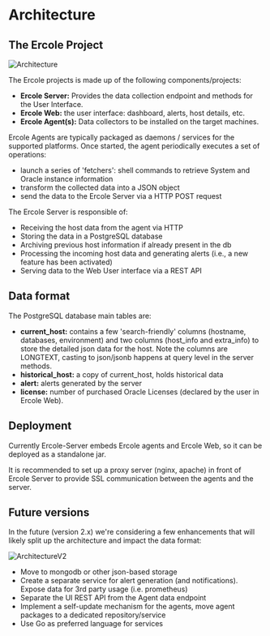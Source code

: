 # Architecture

## The Ercole Project

![Architecture](/architecture.png "Architecture")

The Ercole projects is made up of the following components/projects:

- __Ercole Server:__ Provides the data collection endpoint and methods for the User Interface.
- __Ercole Web:__ the user interface: dashboard, alerts, host details, etc.
- __Ercole Agent(s):__ Data collectors to be installed on the target machines.

Ercole Agents are typically packaged as daemons / services for the supported platforms.
Once started, the agent periodically executes a set of operations:

- launch a series of 'fetchers': shell commands to retrieve System and Oracle instance information
- transform the collected data into a JSON object
- send the data to the Ercole Server via a HTTP POST request

The Ercole Server is responsible of:

- Receiving the host data from the agent via HTTP
- Storing the data in a PostgreSQL database
- Archiving previous host information if already present in the db
- Processing the incoming host data and generating alerts (i.e., a new feature has been activated)
- Serving data to the Web User interface via a REST API

## Data format

The PostgreSQL database main tables are:

- __current_host:__ contains a few 'search-friendly' columns (hostname, databases, environment) and two columns (host_info and extra_info) to store the detailed json data for the host. Note the columns are LONGTEXT, casting
to json/jsonb happens at query level in the server methods.
- __historical_host:__ a copy of current_host, holds historical data
- __alert:__ alerts generated by the server
- __license:__ number of purchased Oracle Licenses (declared by the user in Ercole Web).

## Deployment

Currently Ercole-Server embeds Ercole agents and Ercole Web, so it can be deployed as a
standalone jar.

It is recommended to set up a proxy server (nginx, apache) in front of Ercole Server to provide
SSL communication between the agents and the server.

## Future versions

In the future (version 2.x) we're considering a few enhancements that will likely split up
the architecture and impact the data format:

![ArchitectureV2](/architecture-v2.png "ArchitectureV2")

- Move to mongodb or other json-based storage
- Create a separate service for alert generation (and notifications). Expose data for 3rd party usage (i.e. prometheus)
- Separate the UI REST API from the Agent data endpoint
- Implement a self-update mechanism for the agents, move agent packages to a dedicated repository/service
- Use Go as preferred language for services
